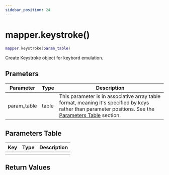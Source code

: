 ```yaml
---
sidebar_position: 24
---
```


# mapper.keystroke()
```lua
mapper.keystroke(param_table)
```
Create Keystroke object for keybord emulation.


## Prameters
|Parameter|Type|Description|
|-|-|-|
|param_table|table|This parameter is in associative array table format, meaning it's specified by keys rather than parameter positions. See the [Parameters Table](#parameters-table) section.|


## Parameters Table
|Key|Type|Description|
|-|-|-|
| | | |


## Return Values
